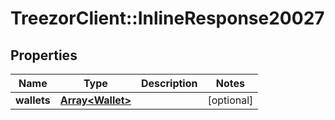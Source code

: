 # TreezorClient::InlineResponse20027

## Properties
Name | Type | Description | Notes
------------ | ------------- | ------------- | -------------
**wallets** | [**Array&lt;Wallet&gt;**](Wallet.md) |  | [optional] 


